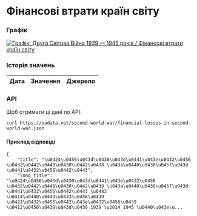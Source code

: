# Фінансові втрати країн світу
### Графік
[ ![Графік: Друга Світова Війна 1939 — 1945 років / Фінансові втрати країн світу](https://uadata.net/screen?459513&u=%2Fsecond-world-war%2Ffinancial-losses-in-second-world-war) ](https://uadata.net/second-world-war/financial-losses-in-second-world-war)

### Історія значень
| Дата | Значення | Джерело |
|---|---|---|
### API
Щоб отримати ці дані по API:
```
curl https://uadata.net/second-world-war/financial-losses-in-second-world-war.json
```
#### Приклад відповіді 
```
{
    "title": "\u0424\u0456\u043d\u0430\u043d\u0441\u043e\u0432\u0456 \u0432\u0442\u0440\u0430\u0442\u0438 \u043a\u0440\u0430\u0457\u043d \u0441\u0432\u0456\u0442\u0443",
    "long_title": "\u0424\u0456\u043d\u0430\u043d\u0441\u043e\u0432\u0456 \u0432\u0442\u0440\u0430\u0442\u0438 \u043a\u0440\u0430\u0457\u043d \u0441\u0432\u0456\u0442\u0443 \u0443 \u0414\u0440\u0443\u0433\u0456\u0439 \u0421\u0432\u0456\u0442\u043e\u0432\u0456\u0439 \u0412\u0456\u0439\u043d\u0456 1939 \u2014 1945 \u0440\u043e\u...
```